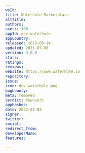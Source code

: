 ```yaml
---
wsId: 
title: Waterhole Marketplace
altTitle: 
authors: 
users: 100
appId: dev.waterhole
appCountry: 
released: 2018-09-14
updated: 2021-07-08
version: 3.0.0
stars: 
ratings: 
reviews: 
website: https://www.waterhole.io
repository: 
issue: 
icon: dev.waterhole.png
bugbounty: 
meta: removed
verdict: fewusers
appHashes: 
date: 2023-01-02
signer: 
twitter: 
social: 
redirect_from: 
developerName: 
features: 

---
```


